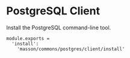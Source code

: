 
# PostgreSQL Client

Install the PostgreSQL command-line tool.

    module.exports =
      'install':
        'masson/commons/postgres/client/install'
